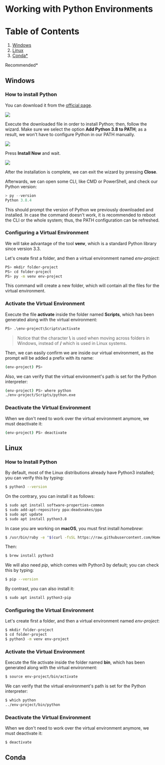 # Working with Python Environments

# Table of Contents
1. [Windows](#Windows)
2. [Linux](#Linux)
3. [Conda*](#Conda)

Recommended*

## Windows

### How to install Python

You can download it from the [official page](https://www.python.org/downloads/).

![](images/image1.png?raw=true)

Execute the downloaded file in order to install Python; then, follow the wizard. Make sure we select the option **Add Python 3.8 to PATH**; as a result, we won't have to configure Python in our PATH manually.

![](images/image2.png?raw=true)

Press **Install Now** and wait.

![](images/image3.png?raw=true)

After the installation is complete, we can exit the wizard by pressing **Close**.

Afterwards, we can open some CLI, like CMD or PowerShell, and check our Python version:

```powershell
> py --version
Python 3.8.4
```

This should prompt the version of Python we previously downloaded and installed. In case the command doesn't work, it is recommended to reboot the CLI or the whole system; thus, the PATH configuration can be refreshed.

### Configuring a Virtual Environment

We will take advantage of the tool **venv**, which is a standard Python library since version 3.3.

Let's create first a folder, and then a virtual environment named *env-project*:

```bash
PS> mkdir folder-project
PS> cd folder-project
PS> py -m venv env-project
```

This command will create a new folder, which will contain all the files for the virtual environment.

### Activate the Virtual Environment

Execute the file **activate** inside the folder named **Scripts**, which has been generated along with the virtual environment:

```bash
PS> .\env-project\Scripts\activate
```

> Notice that the character **\\** is used when moving across folders in Windows, instead of **/** which is used in Linux systems.

Then, we can easily confirm we are inside our virtual environment, as the prompt will be added a prefix with its name:

```bash
(env-project) PS>
```

Also, we can verify that the virtual environment's path is set for the Python interpreter:

```bash
(env-project) PS> where python
./env-project/Scripts/python.exe
```

### Deactivate the Virtual Environment

When we don't need to work over the virtual environment anymore, we must deactivate it:

```bash
(env-project) PS> deactivate
```

## Linux

### How to Install Python

By default, most of the Linux distributions already have Python3 installed; you can verify this by typing:

```bash
$ python3 --version
```

On the contrary, you can install it as follows:

```bash
$ sudo apt install software-properties-common
$ sudo add-apt-repository ppa:deadsnakes/ppa
$ sudo apt update
$ sudo apt install python3.8
```

In case you are working on **macOS**, you must first install *homebrew*:

```bash
$ /usr/bin/ruby -e "$(curl -fsSL https://raw.githubusercontent.com/Homebrew/install/master/install)"
```

Then:

```bash
$ brew install python3
```

We will also need *pip*, which comes with Python3 by default; you can check this by typing:

```bash
$ pip --version
```
By contrast, you can also install it:

```bash
$ sudo apt install python3-pip
```

### Configuring the Virtual Environment

Let's create first a folder, and then a virtual environment named *env-project*:

```bash
$ mkdir folder-project
$ cd folder-project
$ python3 -m venv env-project
```

### Activate the Virtual Environment

Execute the file activate inside the folder named **bin**, which has been generated along with the virtual environment:

```bash
$ source env-project/bin/activate
```

We can verify that the virtual environment's path is set for the Python interpreter:

```bash
$ which python
../env-project/bin/python
```

### Deactivate the Virtual Environment

When we don't need to work over the virtual environment anymore, we must deactivate it:

```bash
$ deactivate
```

## Conda
